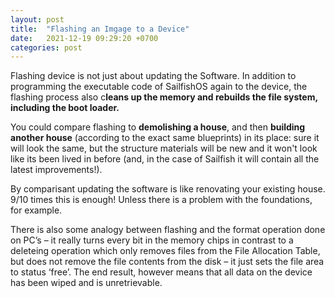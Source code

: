 ```yaml
---
layout: post
title:  "Flashing an Imgage to a Device"
date:   2021-12-19 09:29:20 +0700
categories: post
---
```



Flashing device is not just about updating the Software.
In addition to programming the executable code of SailfishOS again to the device, 
the flashing process also c**leans up the memory and rebuilds the file system, including the boot loader.**

You could compare flashing to **demolishing a house**, and then **building another house** (according to the exact same blueprints) in its place: sure it will look the same, but the structure materials will be new and it won't look like its been lived in before (and, in the case of Sailfish it will contain all the latest improvements!).

By comparisant updating the software is like renovating your existing house. 9/10 times this is enough! Unless there is a problem with the foundations, for example.

There is also some analogy between flashing and the format operation done on PC’s – it really turns every bit in the memory chips in contrast to a deleteing operation which only removes files from the File Allocation Table, but does not remove the file contents from the disk – it just sets the file area to status ‘free’. The end result, however means that all data on the device has been wiped and is unretrievable.
